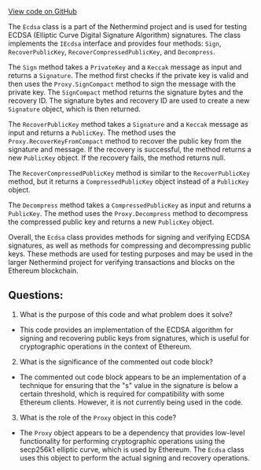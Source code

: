 [View code on GitHub](https://github.com/nethermindeth/nethermind/Nethermind.Crypto/Ecdsa.cs)

The `Ecdsa` class is a part of the Nethermind project and is used for testing ECDSA (Elliptic Curve Digital Signature Algorithm) signatures. The class implements the `IEcdsa` interface and provides four methods: `Sign`, `RecoverPublicKey`, `RecoverCompressedPublicKey`, and `Decompress`.

The `Sign` method takes a `PrivateKey` and a `Keccak` message as input and returns a `Signature`. The method first checks if the private key is valid and then uses the `Proxy.SignCompact` method to sign the message with the private key. The `SignCompact` method returns the signature bytes and the recovery ID. The signature bytes and recovery ID are used to create a new `Signature` object, which is then returned.

The `RecoverPublicKey` method takes a `Signature` and a `Keccak` message as input and returns a `PublicKey`. The method uses the `Proxy.RecoverKeyFromCompact` method to recover the public key from the signature and message. If the recovery is successful, the method returns a new `PublicKey` object. If the recovery fails, the method returns null.

The `RecoverCompressedPublicKey` method is similar to the `RecoverPublicKey` method, but it returns a `CompressedPublicKey` object instead of a `PublicKey` object.

The `Decompress` method takes a `CompressedPublicKey` as input and returns a `PublicKey`. The method uses the `Proxy.Decompress` method to decompress the compressed public key and returns a new `PublicKey` object.

Overall, the `Ecdsa` class provides methods for signing and verifying ECDSA signatures, as well as methods for compressing and decompressing public keys. These methods are used for testing purposes and may be used in the larger Nethermind project for verifying transactions and blocks on the Ethereum blockchain.
## Questions: 
 1. What is the purpose of this code and what problem does it solve?
- This code provides an implementation of the ECDSA algorithm for signing and recovering public keys from signatures, which is useful for cryptographic operations in the context of Ethereum.

2. What is the significance of the commented out code block?
- The commented out code block appears to be an implementation of a technique for ensuring that the "s" value in the signature is below a certain threshold, which is required for compatibility with some Ethereum clients. However, it is not currently being used in the code.

3. What is the role of the `Proxy` object in this code?
- The `Proxy` object appears to be a dependency that provides low-level functionality for performing cryptographic operations using the secp256k1 elliptic curve, which is used by Ethereum. The `Ecdsa` class uses this object to perform the actual signing and recovery operations.